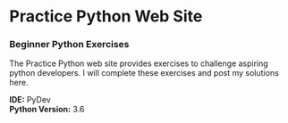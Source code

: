 # Practice Python Web Site  
### Beginner Python Exercises  
The Practice Python web site provides exercises to challenge aspiring python developers. I will complete these exercises and post my solutions here.  
  
**IDE:** PyDev  
**Python Version:** 3.6
